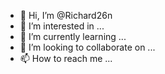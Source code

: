 - 👋 Hi, I’m @Richard26n
- 👀 I’m interested in ...
- 🌱 I’m currently learning ...
- 💞️ I’m looking to collaborate on ...
- 📫 How to reach me ...

<!---
Richard26n/Richard26n is a ✨ special ✨ repository because its `README.md` (this file) appears on your GitHub profile.
You can click the Preview link to take a look at your changes.
--->
